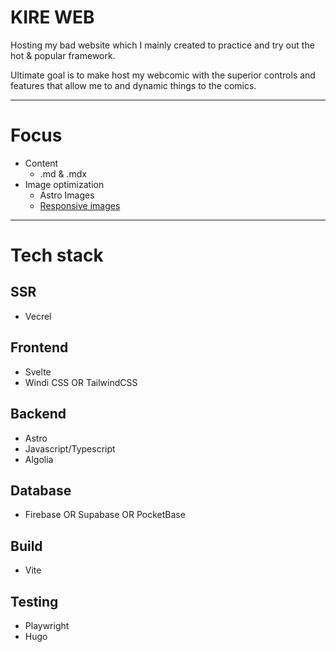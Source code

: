 # KIRE WEB

Hosting my bad website which I mainly created to practice and try out the hot &amp; popular framework.

Ultimate goal is to make host my webcomic with the superior controls and features that allow me to and dynamic things to the comics.

---

# Focus

- Content
  - .md & .mdx
- Image optimization
  - Astro Images
  - [Responsive images](https://developer.mozilla.org/en-US/docs/Learn/HTML/Multimedia_and_embedding/Responsive_images#art_direction)



---

# Tech stack

## SSR

- Vecrel

## Frontend

- Svelte
- Windi CSS OR TailwindCSS

## Backend

- Astro
- Javascript/Typescript
- Algolia

## Database

- Firebase OR Supabase OR PocketBase

## Build

- Vite

## Testing

- Playwright
- Hugo
